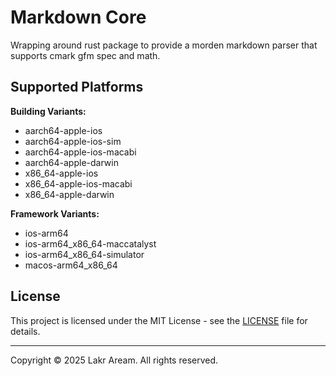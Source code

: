 # Markdown Core

Wrapping around rust package to provide a morden markdown parser that supports cmark gfm spec and math.

## Supported Platforms

**Building Variants:**

- aarch64-apple-ios
- aarch64-apple-ios-sim
- aarch64-apple-ios-macabi
- aarch64-apple-darwin
- x86_64-apple-ios
- x86_64-apple-ios-macabi
- x86_64-apple-darwin

**Framework Variants:**

- ios-arm64
- ios-arm64_x86_64-maccatalyst
- ios-arm64_x86_64-simulator
- macos-arm64_x86_64

## License

This project is licensed under the MIT License - see the [LICENSE](LICENSE) file for details.

---

Copyright © 2025 Lakr Aream. All rights reserved.
